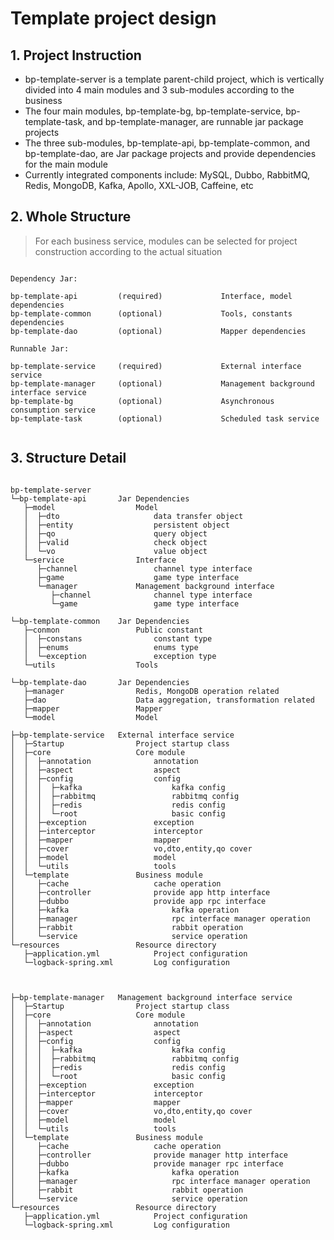 # Template project design

## 1. Project Instruction

- bp-template-server is a template parent-child project, which is vertically divided into 4 main modules and 3 sub-modules according to the business
- The four main modules, bp-template-bg, bp-template-service, bp-template-task, and bp-template-manager, are runnable jar package projects
- The three sub-modules, bp-template-api, bp-template-common, and bp-template-dao, are Jar package projects and provide dependencies for the main module
- Currently integrated components include: MySQL, Dubbo, RabbitMQ, Redis, MongoDB, Kafka, Apollo, XXL-JOB, Caffeine, etc

## 2. Whole Structure
> For each business service, modules can be selected for project construction according to the actual situation

```

Dependency Jar:

bp-template-api         (required)             Interface, model dependencies
bp-template-common      (optional)             Tools, constants dependencies
bp-template-dao         (optional)             Mapper dependencies

Runnable Jar:

bp-template-service     (required)             External interface service
bp-template-manager     (optional)             Management background interface service
bp-template-bg          (optional)             Asynchronous consumption service
bp-template-task        (optional)             Scheduled task service


```

## 3. Structure Detail 

```

bp-template-server
└─bp-template-api       Jar Dependencies
   ├─model                  Model
   │  ├─dto                     data transfer object 
   │  ├─entity                  persistent object
   │  ├─qo                      query object
   │  ├─valid                   check object
   │  └─vo                      value object
   └─service                Interface
      ├─channel                 channel type interface
      ├─game                    game type interface
      └─manager             Management background interface
         ├─channel              channel type interface
         └─game                 game type interface

└─bp-template-common    Jar Dependencies
   ├─conmon                 Public constant
   │  ├─constans                constant type
   │  ├─enums                   enums type
   │  └─exception               exception type
   └─utils                  Tools

└─bp-template-dao       Jar Dependencies
   ├─manager                Redis, MongoDB operation related
   ├─dao                    Data aggregation, transformation related
   ├─mapper                 Mapper
   └─model                  Model

├─bp-template-service   External interface service
│  ├─Startup                Project startup class
│  ├─core                   Core module
│  │  ├─annotation              annotation
│  │  ├─aspect                  aspect
│  │  ├─config                  config
│  │  │  ├─kafka                    kafka config
│  │  │  ├─rabbitmq                 rabbitmq config
│  │  │  ├─redis                    redis config
│  │  │  └─root                     basic config
│  │  ├─exception               exception
│  │  ├─interceptor             interceptor
│  │  ├─mapper                  mapper
│  │  ├─cover                   vo,dto,entity,qo cover
│  │  ├─model                   model
│  │  └─utils                   tools
│  └─template               Business module
│     ├─cache                   cache operation 
│     ├─controller              provide app http interface
│     ├─dubbo                   provide app rpc interface 
│     ├─kafka                       kafka operation
│     ├─manager                     rpc interface manager operation
│     ├─rabbit                      rabbit operation
│     └─service                     service operation
└─resources                 Resource directory
   ├─application.yml            Project configuration
   └─logback-spring.xml         Log configuration



├─bp-template-manager   Management background interface service
│  ├─Startup                Project startup class
│  ├─core                   Core module
│  │  ├─annotation              annotation
│  │  ├─aspect                  aspect
│  │  ├─config                  config
│  │  │  ├─kafka                    kafka config
│  │  │  ├─rabbitmq                 rabbitmq config
│  │  │  ├─redis                    redis config
│  │  │  └─root                     basic config
│  │  ├─exception               exception
│  │  ├─interceptor             interceptor
│  │  ├─mapper                  mapper
│  │  ├─cover                   vo,dto,entity,qo cover
│  │  ├─model                   model
│  │  └─utils                   tools
│  └─template               Business module
│     ├─cache                   cache operation 
│     ├─controller              provide manager http interface
│     ├─dubbo                   provide manager rpc interface 
│     ├─kafka                       kafka operation
│     ├─manager                     rpc interface manager operation
│     ├─rabbit                      rabbit operation
│     └─service                     service operation
└─resources                 Resource directory
   ├─application.yml            Project configuration
   └─logback-spring.xml         Log configuration

```